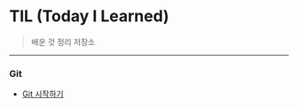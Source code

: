 # TIL (Today I Learned)
> 배운 것 정리 저장소
---

### Git
* [Git 시작하기](https://github.com/taxx92/TIL/blob/main/Git%20%EC%8B%9C%EC%9E%91%ED%95%98%EA%B8%B0.md)
